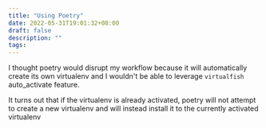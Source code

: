 ```yaml
---
title: "Using Poetry"
date: 2022-05-31T19:01:32+08:00
draft: false
description: ""
tags:
---
```


I thought poetry would disrupt my workflow because it will automatically create its own virtualenv
and I wouldn't be able to leverage `virtualfish` auto_activate feature.

It turns out that if the virtualenv is already activated, poetry will not attempt to create a new
virtualenv and will instead install it to the currently activated virtualenv
